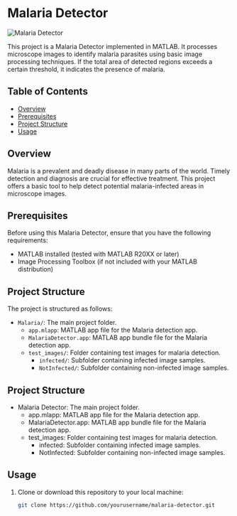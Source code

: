 # Malaria Detector

![Malaria Detector](malaria_image.jpg)

This project is a Malaria Detector implemented in MATLAB. It processes microscope images to identify malaria parasites using basic image processing techniques. If the total area of detected regions exceeds a certain threshold, it indicates the presence of malaria.

## Table of Contents

- [Overview](#overview)
- [Prerequisites](#prerequisites)
- [Project Structure](#projectstructures)
- [Usage](#usage)

## Overview

Malaria is a prevalent and deadly disease in many parts of the world. Timely detection and diagnosis are crucial for effective treatment. This project offers a basic tool to help detect potential malaria-infected areas in microscope images.

## Prerequisites

Before using this Malaria Detector, ensure that you have the following requirements:

- MATLAB installed (tested with MATLAB R20XX or later)
- Image Processing Toolbox (if not included with your MATLAB distribution)




## Project Structure

The project is structured as follows:

- `Malaria/`: The main project folder.
  - `app.mlapp`: MATLAB app file for the Malaria detection app.
  - `MalariaDetector.app`: MATLAB app bundle file for the Malaria detection app.
  - `test_images/`: Folder containing test images for malaria detection.
    - `infected/`: Subfolder containing infected image samples.
    - `NotInfected/`: Subfolder containing non-infected image samples.



## Project Structure

- Malaria Detector: The main project folder.
  * app.mlapp: MATLAB app file for the Malaria detection app.
  * MalariaDetector.app: MATLAB app bundle file for the Malaria detection app.
   - test_images: Folder containing test images for malaria detection.
      - infected: Subfolder containing infected image samples.
      - NotInfected: Subfolder containing non-infected image samples.


## Usage

1. Clone or download this repository to your local machine:

   ```bash
   git clone https://github.com/yourusername/malaria-detector.git
